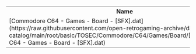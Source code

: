 <table>
<tr><th>Name</th><th>Size</th></tr>
<tr><td>
[Commodore C64 - Games - Board - [SFX].dat](https://raw.githubusercontent.com/open-retrogaming-archive/dat-catalog/main/root/basic/TOSEC/Commodore/C64/Games/Board/[SFX]/Commodore C64 - Games - Board - [SFX].dat)
</td><td>2626</td></tr>
</table>
